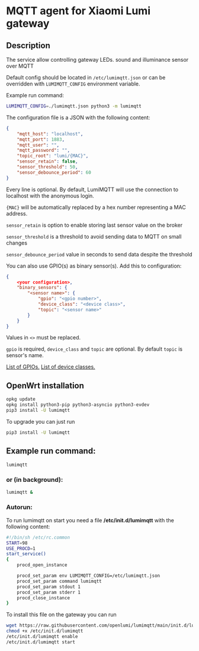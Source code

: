 # MQTT agent for Xiaomi Lumi gateway

## Description

The service allow controlling gateway LEDs. sound and illuminance 
sensor over MQTT

Default config should be located in `/etc/lumimqtt.json` or 
can be overridden with `LUMIMQTT_CONFIG` environment variable.

Example run command:

```sh 
LUMIMQTT_CONFIG=./lumimqtt.json python3 -m lumimqtt
```

The configuration file is a JSON with the following content:

```json
{
    "mqtt_host": "localhost",
    "mqtt_port": 1883,
    "mqtt_user": "",
    "mqtt_password": "",
    "topic_root": "lumi/{MAC}",
    "sensor_retain": false,
    "sensor_threshold": 50,
    "sensor_debounce_period": 60
}
```
Every line is optional. By default, LumiMQTT will use the connection
to localhost with the anonymous login.

`{MAC}` will be automatically replaced by a hex number representing a MAC address.

`sensor_retain` is option to enable storing last sensor value on the broker

`sensor_threshold` is a threshold to avoid sending data to MQTT on small 
changes

`sensor_debounce_period` value in seconds to send data despite the threshold

You can also use GPIO(s) as binary sensor(s). Add this to configuration:

```json
{
    <your configuration>,
    "binary_sensors": {
        "<sensor name>": {
            "gpio": "<gpio number>",
            "device_class": "<device class>",
            "topic": "<sensor name>"
        }
    }
}
```

Values in `<>` must be replaced.

`gpio` is required, `device_class` and `topic` are optional. By default `topic` is sensor's name.

[List of GPIOs.](https://github.com/openlumi/xiaomi-gateway-openwrt#gpio)
[List of device classes.](https://www.home-assistant.io/integrations/binary_sensor/#device-class)

## OpenWrt installation

```sh 
opkg update 
opkg install python3-pip python3-asyncio python3-evdev
pip3 install -U lumimqtt
```

To upgrade you can just run

```sh
pip3 install -U lumimqtt
```

## Example run command:

```sh
lumimqtt
```

### or (in background):

```sh
lumimqtt &
```

### Autorun:
To run lumimqtt on start you need a file 
 **/etc/init.d/lumimqtt** with the following content:

```sh
#!/bin/sh /etc/rc.common
START=98
USE_PROCD=1
start_service()
{
    procd_open_instance

    procd_set_param env LUMIMQTT_CONFIG=/etc/lumimqtt.json
    procd_set_param command lumimqtt
    procd_set_param stdout 1
    procd_set_param stderr 1
    procd_close_instance
}
```

To install this file on the gateway you can run

```sh
wget https://raw.githubusercontent.com/openlumi/lumimqtt/main/init.d/lumimqtt -O /etc/init.d/lumimqtt
chmod +x /etc/init.d/lumimqtt
/etc/init.d/lumimqtt enable
/etc/init.d/lumimqtt start
```

